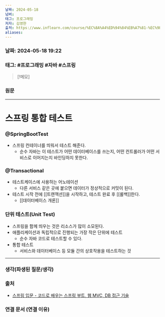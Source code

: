 ```yaml
---
날짜: 2024-05-18
넘버: 
태그: 프로그래밍
저자: 김영한
출처: https://www.inflearn.com/course/%EC%8A%A4%ED%94%84%EB%A7%81-%EC%9E%85%EB%AC%B8-%EC%8A%A4%ED%94%84%EB%A7%81%EB%B6%80%ED%8A%B8
aliases:
---
```

### 날짜:  2024-05-18 19:22

### 태그: #프로그래밍 #자바 #스프링

>[!메모]
>

### 원문
---
# 스프링 통합 테스트
### @SpringBootTest
- 스프링 컨테이너를 띄워서 테스트 해준다.
	- 순수 자바는 이 테스트가 어떤 데이터베이스를 쓰는지, 어떤 컨트롤러가 어떤 서비스로 이어지는지 바인딩하지 못한다.
### @Transactional
- 테스트케이스에 사용하는 어노테이션
	- 다른 서비스 같은 곳에 붙으면 데이터가 정상적으로 커밋이 된다. 
- 테스트 시작 전에 [[트랜잭션]]을 시작하고, 테스트 완료 후 [[롤백]]한다.
	- [[데이터베이스 개론]]
### 단위 테스트(Unit Test)
- 스프링을 함께 띄우는 것은 리소스가 많이 소모된다.
- 애플리케이션과 독립적으로 진행되는 가장 작은 단위에 테스트
	- 순수 자바 코드로 테스트할 수 있다.
- 통합 테스트
	- 서비스와 데이터베이스 등 모듈 간의 상호작용을 테스트하는 것

---
### 생각(파생된 질문/생각)

### 출처
- [스프링 입문 - 코드로 배우는 스프링 부트, 웹 MVC, DB 접근 기술](https://www.inflearn.com/course/%EC%8A%A4%ED%94%84%EB%A7%81-%EC%9E%85%EB%AC%B8-%EC%8A%A4%ED%94%84%EB%A7%81%EB%B6%80%ED%8A%B8)

### 연결 문서 (연결 이유)
